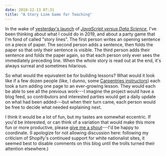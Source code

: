```yaml
---
date: 2018-12-13 07:31
title: "A Story Line Game for Teaching"
---
```


In the wake of [yesterday's launch]({{site.github.url}}/2018/12/12/js-vs-ds.html)
of *[JavaScript versus Data Science](https://software-tools-in-javascript.github.io/js-vs-ds/)*,
I've been thinking about what I could do in 2019,
and about a party game that I'm fond of called "story lines".
The first person writes an opening sentence on a piece of paper.
The second person adds a sentence,
then folds the paper so that only their sentence is visible.
The third person adds their sentence and folds the paper again,
so that each person only ever sees the immediately preceding line.
When the whole story is read out at the end,
it's always surreal and sometimes hilarious.

So what would the equivalent be for building lessons?
What would it look like if a few dozen people
(like, I dunno, some [Carpentries instructors](https://carpentries.org/instructors/))
each took a turn adding one page to an ever-growing lesson.
They would each be able to see all the previous work---I imagine
the project would have a blog feed,
so contributors and interested parties would get a daily update on what had been added---but
when their turn came,
each person would be free to decide what needed explaining next.

I think it would be a lot of fun,
but my tastes are somewhat eccentric.
If you'd be interested,
or can think of a variation that would make this more fun or more productive,
please [give me a shout](mailto:gvwilson@third-bit.com)---I'd be happy to coordinate.
(I apologize for not allowing discussion here:
following my criticism of Shopify's continued support for white nationalist sites,
it seemed best to disable comments on this blog until the trolls turned their attention elsewhere.)
